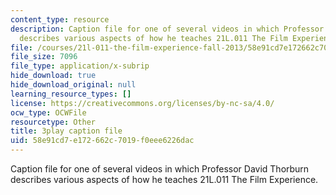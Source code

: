 ```yaml
---
content_type: resource
description: Caption file for one of several videos in which Professor David Thorburn
  describes various aspects of how he teaches 21L.011 The Film Experience.
file: /courses/21l-011-the-film-experience-fall-2013/58e91cd7e172662c7019f0eee6226dac_tg_1R6CDIa0.srt
file_size: 7096
file_type: application/x-subrip
hide_download: true
hide_download_original: null
learning_resource_types: []
license: https://creativecommons.org/licenses/by-nc-sa/4.0/
ocw_type: OCWFile
resourcetype: Other
title: 3play caption file
uid: 58e91cd7-e172-662c-7019-f0eee6226dac
---
```

Caption file for one of several videos in which Professor David Thorburn describes various aspects of how he teaches 21L.011 The Film Experience.